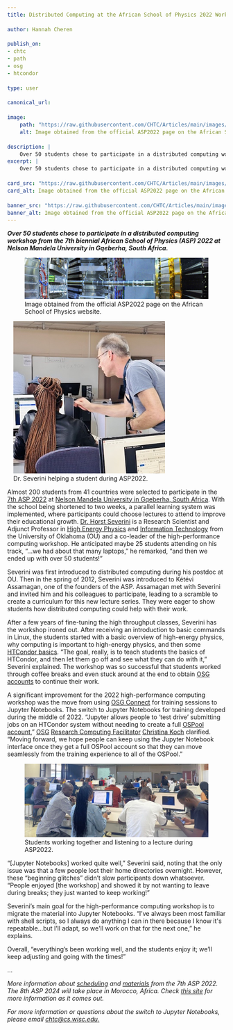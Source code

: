 ```yaml
---
title: Distributed Computing at the African School of Physics 2022 Workshop

author: Hannah Cheren

publish_on:
- chtc
- path
- osg
- htcondor

type: user

canonical_url: 

image:
    path: "https://raw.githubusercontent.com/CHTC/Articles/main/images/asp-banner.jpeg"
    alt: Image obtained from the official ASP2022 page on the African School of Physics website.

description: |
    Over 50 students chose to participate in a distributed computing workshop from the 7th biennial African School of Physics (ASP) 2022 at Nelson Mandela University in Gqeberha, South Africa.
excerpt: |
    Over 50 students chose to participate in a distributed computing workshop from the 7th biennial African School of Physics (ASP) 2022 at Nelson Mandela University in Gqeberha, South Africa.

card_src: "https://raw.githubusercontent.com/CHTC/Articles/main/images/asp-banner.jpeg"
card_alt: Image obtained from the official ASP2022 page on the African School of Physics website.

banner_src: "https://raw.githubusercontent.com/CHTC/Articles/main/images/asp-banner.jpeg"
banner_alt: Image obtained from the official ASP2022 page on the African School of Physics website.
---
```

  ***Over 50 students chose to participate in a distributed computing workshop from the 7th biennial African School of Physics (ASP) 2022 at Nelson Mandela University in Gqeberha, South Africa.***

<figure>
  <img class="w-100" src="https://raw.githubusercontent.com/CHTC/Articles/main/images/asp-banner.jpeg" alt="Image obtained from the official [ASP2022 page](https://www.africanschoolofphysics.org/asp2022/) on the African School of Physics website."/>
  <figcaption class="figure-caption">Image obtained from the official ASP2022 page on the African School of Physics website.<br/></figcaption>
</figure>

<figure class="figure float-end" style="margin-left: 1em;">
  <img src='https://raw.githubusercontent.com/CHTC/Articles/main/images/asp-horst.jpg' class="figure-img img-fluid rounded" alt="Dr. Severini helping a student during ASP2022.">
  <figcaption class="figure-caption">Dr. Severini helping a student during ASP2022.<br/></figcaption>
</figure>

Almost 200 students from 41 countries were selected to participate in the [7th ASP 2022](https://www.africanschoolofphysics.org/asp2022/) at [Nelson Mandela University in Gqeberha, South Africa](https://science.mandela.ac.za/ASP-2022). With the school being shortened to two weeks, a parallel learning system was implemented, where participants could choose lectures to attend to improve their educational growth. [Dr. Horst Severini](https://www.nhn.ou.edu/~hs/) is a Research Scientist and Adjunct Professor in [High Energy Physics](http://www-hep.nhn.ou.edu/) and [Information Technology](http://it.ou.edu/) from the University of Oklahoma (OU) and a co-leader of the high-performance computing workshop. He anticipated maybe 25 students attending on his track, “...we had about that many laptops,” he remarked, “and then we ended up with over 50 students!”

Severini was first introduced to distributed computing during his postdoc at OU. Then in the spring of 2012, Severini was introduced to Kétévi Assamagan, one of the founders of the ASP. Assamagan met with Severini and invited him and his colleagues to participate, leading to a  scramble to create a curriculum for this new lecture series. They were eager to show students how distributed computing could help with their work.

After a few years of fine-tuning the high throughput classes, Severini has the workshop ironed out. After receiving an introduction to basic commands in Linux, the students started with a basic overview of high-energy physics, why computing is important to high-energy physics, and then some [HTCondor basics](https://htcondor.com/). “The goal, really, is to teach students the basics of HTCondor, and then let them go off and see what they can do with it,” Severini explained. The workshop was so successful that students worked through coffee breaks and even stuck around at the end to obtain [OSG accounts](https://portal.osg-htc.org/application) to continue their work.

A significant improvement for the 2022 high-performance computing workshop was the move from using [OSG Connect](https://connect.osg-htc.org/) for training sessions to Jupyter Notebooks. The switch to Jupyter Notebooks for training developed during the middle of 2022. “Jupyter allows people to ‘test drive’ submitting jobs on an HTCondor system without needing to create a full [OSPool account](https://portal.osg-htc.org/application),” [OSG](https://osg-htc.org/) [Research Computing Facilitator](https://chtc.cs.wisc.edu/CHTC-Facilitation.html) [Christina Koch](https://wid.wisc.edu/people/christina-koch/) clarified. “Moving forward, we hope people can keep using the Jupyter Notebook interface once they get a full OSPool account so that they can move seamlessly from the training experience to all of the OSPool.”

<figure>
  <img src="https://raw.githubusercontent.com/CHTC/Articles/main/images/asp-students.jpeg" alt="Students working together and listening to a lecture during ASP2022."/>
  <figcaption class="figure-caption">Students working together and listening to a lecture during ASP2022.<br/></figcaption>
</figure>

“[Jupyter Notebooks] worked quite well,” Severini said,  noting that the only issue was that a few people lost their home directories overnight. However, these “beginning glitches” didn’t slow participants down whatsoever. “People enjoyed [the workshop] and showed it by not wanting to leave during breaks; they just wanted to keep working!”

Severini’s main goal for the high-performance computing workshop is to migrate the material into Jupyter Notebooks. “I’ve always been most familiar with shell scripts, so I always do anything I can in there because I know it's repeatable…but I’ll adapt, so we'll work on that for the next one,” he explains. 

Overall, “everything’s been working well, and the students enjoy it; we’ll keep adjusting and going with the times!”

...

*More information about [scheduling](https://osg-htc.org/dosar/ASP2022/ASP2022_Schedule/) and [materials](https://osg-htc.org/dosar/ASP2022/ASP2022_Materials/) from the 7th ASP 2022. The 8th ASP 2024 will take place in Morocco, Africa. Check [this site](https://www.africanschoolofphysics.org/) for more information as it comes out.*

*For more information or questions about the switch to Jupyter Notebooks, please email [chtc@cs.wisc.edu.](mailto:chtc@cs.wisc.edu)*
